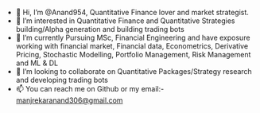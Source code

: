 - 👋 Hi, I’m @Anand954, Quantitative Finance lover and market strategist.
- 👀 I’m interested in Quantitative Finance and Quantitative Strategies building/Alpha generation and building trading bots
- 🌱 I’m currently Pursuing MSc, Financial Engineering and have exposure working with financial market, Financial data, Econometrics, Derivative Pricing, Stochastic Modelling, Portfolio Management, Risk Management and ML & DL
- 💞️ I’m looking to collaborate on Quantitative Packages/Strategy research and developing trading bots
- 📫 You can reach me on Github or my email:- manjrekaranand306@gmail.com


